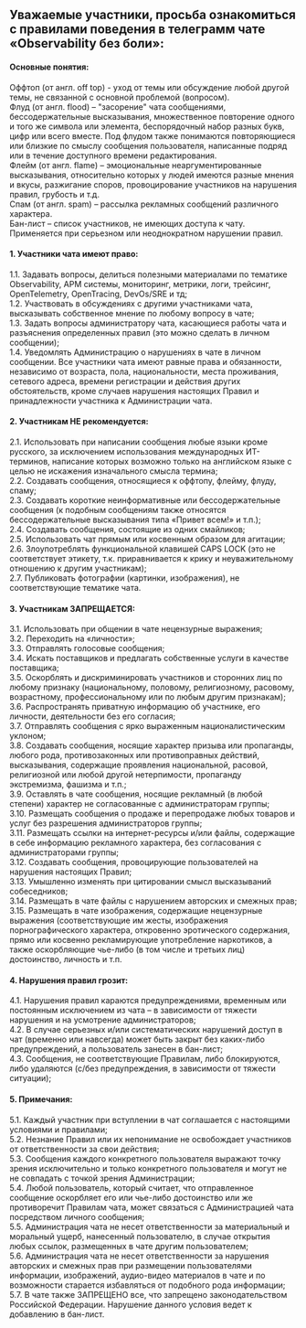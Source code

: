 
## Уважаемые участники, просьба ознакомиться с правилами поведения в телеграмм чате «Observability без боли»:

#### Основные понятия: 
Оффтоп (от англ. off top) - уход от темы или обсуждение любой другой темы, не связанной с основной проблемой (вопросом).  
Флуд (от англ. flood) – "засорение" чата сообщениями, бессодержательные высказывания, множественное повторение одного и того же символа или элемента, беспорядочный набор разных букв, цифр или всего вместе. Под флудом также понимаются повторяющиеся или близкие по смыслу сообщения пользователя, написанные подряд или в течение доступного времени редактирования.  
Флейм (от англ. flame) – эмоциональные неаргументированные высказывания, относительно которых у людей имеются разные мнения и вкусы, разжигание споров, провоцирование участников на нарушения правил, грубость и т.д.  
Спам (от англ. spam) – рассылка рекламных сообщений различного характера.  
Бан-лист – список участников, не имеющих доступа к чату. Применяется при серьезном или неоднократном нарушении правил.

#### 1.	Участники чата имеют право:
 1.1.	Задавать вопросы, делиться полезными материалами по тематике Observability, APM системы, мониторинг, метрики, логи, трейсинг, OpenTelemetry, OpenTracing, DevOs/SRE и тд;  
 1.2.	Участвовать в обсуждениях с другими участниками чата, высказывать собственное мнение по любому вопросу в чате;  
 1.3.	Задать вопросы администратору чата, касающиеся работы чата и разъяснения определенных правил (это можно сделать в личном сообщении);  
 1.4.	Уведомлять Администрацию о нарушениях в чате в личном сообщении. Все участники чата имеют равные права и обязанности, независимо от возраста, пола, национальности, места проживания, сетевого адреса, времени регистрации и действия других обстоятельств, кроме случаев нарушения настоящих Правил и принадлежности участника к Администрации чата.  

#### 2.	Участникам НЕ рекомендуется:
 2.1.	Использовать при написании сообщения любые языки кроме русского, за исключением использования международных ИТ-терминов, написание которых возможно только на английском языке с целью не искажения изначального смысла термина;  
 2.2.	Создавать сообщения, относящиеся к оффтопу, флейму, флуду, спаму;  
 2.3.	Создавать короткие неинформативные или бессодержательные сообщения (к подобным сообщениям также относятся бессодержательные высказывания типа «Привет всем!» и т.п.);  
 2.4.	Создавать сообщения, состоящие из одних смайликов;  
 2.5.	Использовать чат прямым или косвенным образом для агитации;  
 2.6.	Злоупотреблять функциональной клавишей CAPS LOCK (это не соответствует этикету, т.к. приравнивается к крику и неуважительному отношению к другим участникам);  
 2.7.	Публиковать фотографии (картинки, изображения), не соответствующие тематике чата.  

#### 3.	Участникам ЗАПРЕЩАЕТСЯ:
 3.1.	Использовать при общении в чате нецензурные выражения;  
 3.2.	Переходить на «личности»;  
 3.3.	Отправлять голосовые сообщения;  
 3.4.	Искать поставщиков и предлагать собственные услуги в качестве поставщика;  
 3.5.	Оскорблять и дискриминировать участников и сторонних лиц по любому признаку (национальному, половому, религиозному, расовому, возрастному, профессиональному или по любым другим признакам);  
 3.6.	Распространять приватную информацию об участнике, его личности, деятельности без его согласия;  
 3.7.	Отправлять сообщения с ярко выраженным националистическим уклоном;  
 3.8.	Создавать сообщения, носящие характер призыва или пропаганды, любого рода, противозаконных или противоправных действий, высказывания, содержащие проявления национальной, расовой, религиозной или любой другой нетерпимости, пропаганду экстремизма, фашизма и т.п.;  
 3.9.	Оставлять в  чате сообщения, носящие рекламный (в любой степени) характер не согласованные с администраторам группы;  
 3.10.	Размещать сообщения о продаже и перепродаже любых товаров и услуг без разрешения администраторов группы;  
 3.11.	Размещать ссылки на интернет-ресурсы и/или файлы, содержащие в себе информацию рекламного характера, без согласования с администраторами группы;  
 3.12.	Создавать сообщения, провоцирующие пользователей на нарушения настоящих Правил;  
 3.13.	Умышленно изменять при цитировании смысл высказываний собеседников;  
 3.14.	Размещать в чате файлы с нарушением авторских и смежных прав;  
 3.15.	Размещать в чате изображения, содержащие нецензурные выражения (соответствующие им жесты, изображения порнографического характера, откровенно эротического содержания, прямо или косвенно рекламирующие употребление наркотиков, а также оскорбляющие чье-либо (в том числе и третьих лиц) достоинство, личность и т.п.

#### 4.	Нарушения правил грозит:
 4.1.	Нарушения правил караются предупреждениями, временным или постоянным исключением из чата – в зависимости от тяжести нарушения и на усмотрение администраторов;  
 4.2.	В случае серьезных и/или систематических нарушений доступ в чат (временно или навсегда) может быть закрыт без каких-либо предупреждений, а пользователь занесен в бан-лист;  
 4.3.	Сообщения, не соответствующие Правилам, либо блокируются, либо удаляются (с/без предупреждения, в зависимости от тяжести ситуации);

#### 5.	Примечания:
 5.1.	Каждый участник при вступлении в чат соглашается с настоящими условиями и правилами;  
 5.2.	Незнание Правил или их непонимание не освобождает участников от ответственности за свои действия;  
 5.3.	Сообщения каждого конкретного пользователя выражают точку зрения исключительно и только конкретного пользователя и могут не не совпадать с точкой зрения Администрации;  
 5.4.	Любой пользователь, который считает, что отправленное сообщение оскорбляет его или чье-либо достоинство или же противоречит Правилам чата, может связаться с Администрацией чата посредством личного сообщения;  
 5.5.	Администрация чата не несет ответственности за материальный и моральный ущерб, нанесенный пользователю, в случае открытия любых ссылок, размещенных в чате другим пользователем;  
 5.6.	Администрация чата не несет ответственности за нарушения авторских и смежных прав при размещении пользователями информации, изображений, аудио-видео материалов в чате и по возможности старается избавляться от подобного рода информации;  
 5.7.	В чате также ЗАПРЕЩЕНО все, что запрещено законодательством Российской Федерации. Нарушение данного условия ведет к добавлению в бан-лист.

